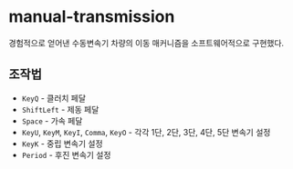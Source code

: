 # manual-transmission

경험적으로 얻어낸 수동변속기 차량의 이동 매커니즘을 소프트웨어적으로 구현했다.

## 조작법

* `KeyQ` - 클러치 페달
* `ShiftLeft` - 제동 페달
* `Space` - 가속 페달
* `KeyU`, `KeyM`, `KeyI`, `Comma`, `KeyO` - 각각 1단, 2단, 3단, 4단, 5단 변속기 설정
* `KeyK` - 중립 변속기 설정
* `Period` - 후진 변속기 설정
